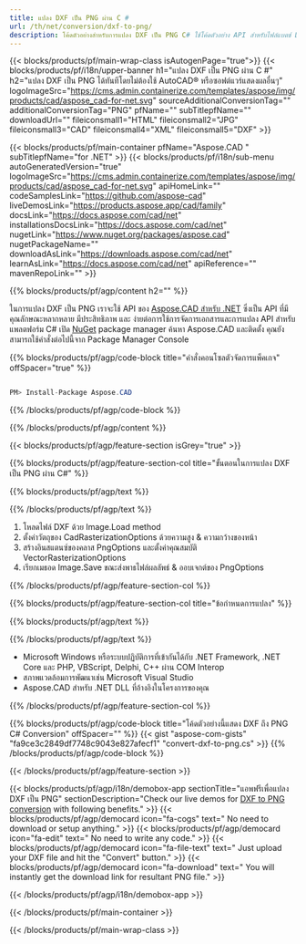 ```yaml
---
title: แปลง DXF เป็น PNG ผ่าน C # 
url: /th/net/conversion/dxf-to-png/ 
description: โค้ดตัวอย่างสำหรับการแปลง DXF เป็น PNG C# ใช้โค้ดตัวอย่าง API สำหรับไฟล์แบตช์ DXF เป็นการแปลง PNG ภายใน VB.NET, Asp.NET หรือแอปพลิเคชันที่ใช้ .NET
---
```


{{< blocks/products/pf/main-wrap-class isAutogenPage="true">}}
{{< blocks/products/pf/i18n/upper-banner h1="แปลง DXF เป็น PNG ผ่าน C #" h2="แปลง DXF เป็น PNG ได้ทันทีโดยไม่ต้องใช้ AutoCAD® หรือซอฟต์แวร์แสดงผลอื่นๆ" logoImageSrc="https://cms.admin.containerize.com/templates/aspose/img/products/cad/aspose_cad-for-net.svg" sourceAdditionalConversionTag="" additionalConversionTag="PNG" pfName="" subTitlepfName="" downloadUrl="" fileiconsmall1="HTML" fileiconsmall2="JPG" fileiconsmall3="CAD" fileiconsmall4="XML" fileiconsmall5="DXF" >}}

{{< blocks/products/pf/main-container pfName="Aspose.CAD " subTitlepfName="for .NET" >}}
{{< blocks/products/pf/i18n/sub-menu autoGeneratedVersion="true" logoImageSrc="https://cms.admin.containerize.com/templates/aspose/img/products/cad/aspose_cad-for-net.svg" apiHomeLink="" codeSamplesLink="https://github.com/aspose-cad" liveDemosLink="https://products.aspose.app/cad/family" docsLink="https://docs.aspose.com/cad/net" installationsDocsLink="https://docs.aspose.com/cad/net" nugetLink="https://www.nuget.org/packages/aspose.cad" nugetPackageName="" downloadAsLink="https://downloads.aspose.com/cad/net" learnAsLink="https://docs.aspose.com/cad/net" apiReference="" mavenRepoLink="" >}}

{{% blocks/products/pf/agp/content h2="" %}}

ในการแปลง DXF เป็น PNG เราจะใช้ API ของ <a href=https://products.aspose.com/cad/net>Aspose.CAD สำหรับ .NET</a> ซึ่งเป็น API ที่มีคุณลักษณะหลากหลาย มีประสิทธิภาพ และ ง่ายต่อการใช้การจัดการเอกสารและการแปลง API สำหรับแพลตฟอร์ม C# เปิด <a href=https://www.nuget.org/packages/aspose.cad>NuGet</a> package manager ค้นหา Aspose.CAD และติดตั้ง คุณยังสามารถใช้คำสั่งต่อไปนี้จาก Package Manager Console

{{% blocks/products/pf/agp/code-block title="คำสั่งคอนโซลตัวจัดการแพ็คเกจ" offSpacer="true" %}}

```cs

PM> Install-Package Aspose.CAD

```

{{% /blocks/products/pf/agp/code-block %}}

{{% /blocks/products/pf/agp/content %}}

{{< blocks/products/pf/agp/feature-section isGrey="true" >}}

{{% blocks/products/pf/agp/feature-section-col title="ขั้นตอนในการแปลง DXF เป็น PNG ผ่าน C#" %}}

{{% blocks/products/pf/agp/text %}}

{{% /blocks/products/pf/agp/text %}}

1. โหลดไฟล์ DXF ด้วย Image.Load method
1. ตั้งค่าวัตถุของ CadRasterizationOptions ด้วยความสูง & ความกว้างของหน้า
1. สร้างอินสแตนซ์ของคลาส PngOptions และตั้งค่าคุณสมบัติ VectorRasterizationOptions
1. เรียกเมธอด Image.Save ขณะส่งพาธไฟล์ผลลัพธ์ & ออบเจกต์ของ PngOptions

{{% /blocks/products/pf/agp/feature-section-col %}}

{{% blocks/products/pf/agp/feature-section-col title="ข้อกำหนดการแปลง" %}}

{{% blocks/products/pf/agp/text %}}

{{% /blocks/products/pf/agp/text %}}

- Microsoft Windows หรือระบบปฏิบัติการที่เข้ากันได้กับ .NET Framework, .NET Core และ PHP, VBScript, Delphi, C++ ผ่าน COM Interop
- สภาพแวดล้อมการพัฒนาเช่น Microsoft Visual Studio
- Aspose.CAD สำหรับ .NET DLL ที่อ้างอิงในโครงการของคุณ

{{% /blocks/products/pf/agp/feature-section-col %}}

{{% blocks/products/pf/agp/code-block title="โค้ดตัวอย่างนี้แสดง DXF ถึง PNG C# Conversion" offSpacer="" %}}
{{< gist "aspose-com-gists" "fa9ce3c2849df7748c9043e827afecf1" "convert-dxf-to-png.cs" >}}
{{% /blocks/products/pf/agp/code-block %}}

{{< /blocks/products/pf/agp/feature-section >}}    

<!-- aboutfile Starts -->

{{< blocks/products/pf/agp/i18n/demobox-app sectionTitle="แอพฟรีเพื่อแปลง DXF เป็น PNG" sectionDescription="Check our live demos for [DXF to PNG conversion](https://products.aspose.app/cad/conversion/dxf-to-png) with following benefits." >}}
        {{< blocks/products/pf/agp/democard icon="fa-cogs" text=" No need to download or setup anything." >}}
        {{< blocks/products/pf/agp/democard icon="fa-edit" text=" No need to write any code." >}}
        {{< blocks/products/pf/agp/democard icon="fa-file-text" text=" Just upload your DXF file and hit the \"Convert\" button." >}}
        {{< blocks/products/pf/agp/democard icon="fa-download" text=" You will instantly get the download link for resultant PNG file." >}}
 
   
{{< /blocks/products/pf/agp/i18n/demobox-app >}}

<!-- aboutfile Ends -->

{{< /blocks/products/pf/main-container >}}
    
{{< /blocks/products/pf/main-wrap-class >}}